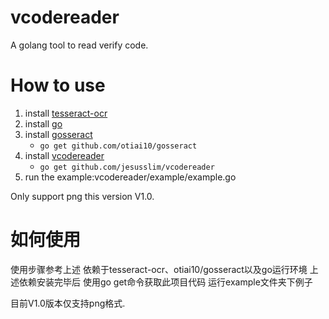 # vcodereader
A golang tool to read verify code.

# How to use
1. install [tesseract-ocr](https://code.google.com/p/tesseract-ocr/)
2. install [go](http://golang.org/doc/install)
3. install [gosseract](https://godoc.org/github.com/otiai10/gosseract)
    - `go get github.com/otiai10/gosseract`
4. install [vcodereader](https://godoc.org/github.com/jesusslim/vcodereader)
    - `go get github.com/jesusslim/vcodereader`
5. run the example:vcodereader/example/example.go

Only support png this version V1.0.

# 如何使用
使用步骤参考上述 
依赖于tesseract-ocr、otiai10/gosseract以及go运行环境
上述依赖安装完毕后 使用go get命令获取此项目代码
运行example文件夹下例子

目前V1.0版本仅支持png格式.

